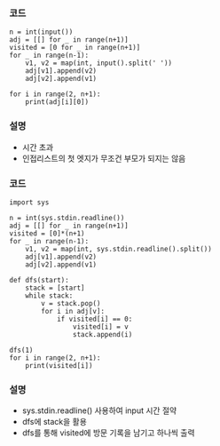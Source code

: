 ### 코드
```
n = int(input())
adj = [[] for _ in range(n+1)]
visited = [0 for _ in range(n+1)]
for _ in range(n-1):
    v1, v2 = map(int, input().split(' '))
    adj[v1].append(v2)
    adj[v2].append(v1)

for i in range(2, n+1):
    print(adj[i][0])
```
### 설명
- 시간 초과
- 인접리스트의 첫 엣지가 무조건 부모가 되지는 않음

### 코드
```
import sys

n = int(sys.stdin.readline())
adj = [[] for _ in range(n+1)]
visited = [0]*(n+1)
for _ in range(n-1):
    v1, v2 = map(int, sys.stdin.readline().split())
    adj[v1].append(v2)
    adj[v2].append(v1)

def dfs(start):
    stack = [start]
    while stack:
        v = stack.pop()
        for i in adj[v]:
            if visited[i] == 0:
                visited[i] = v
                stack.append(i)

dfs(1)
for i in range(2, n+1):
    print(visited[i])
```

### 설명
- sys.stdin.readline() 사용하여 input 시간 절약
- dfs에 stack을 활용
- dfs를 통해 visited에 방문 기록을 남기고 하나씩 출력